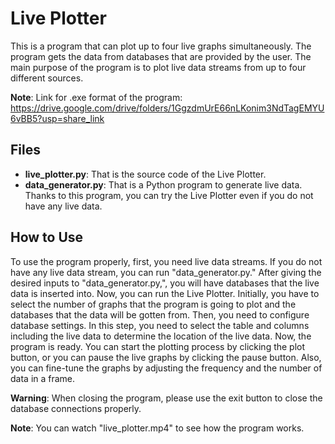 # Live Plotter
This is a program that can plot up to four live graphs simultaneously. The program gets the data from databases that are provided by the user. The main purpose of the program is to plot live data streams from up to four different sources.

**Note**: Link for .exe format of the program: https://drive.google.com/drive/folders/1GgzdmUrE66nLKonim3NdTagEMYU6vBB5?usp=share_link

## Files
* **live_plotter.py**: That is the source code of the Live Plotter.
* **data_generator.py**: That is a Python program to generate live data. Thanks to this program, you can try the Live Plotter even if you do not have any live data.

## How to Use
To use the program properly, first, you need live data streams. If you do not have any live data stream, you can run "data_generator.py." After giving the desired inputs to "data_generator.py,", you will have databases that the live data is inserted into. Now, you can run the Live Plotter. Initially, you have to select the number of graphs that the program is going to plot and the databases that the data will be gotten from. Then, you need to configure database settings. In this step, you need to select the table and columns including the live data to determine the location of the live data. Now, the program is ready. You can start the plotting process by clicking the plot button, or you can pause the live graphs by clicking the pause button. Also, you can fine-tune the graphs by adjusting the frequency and the number of data in a frame.

**Warning**: When closing the program, please use the exit button to close the database connections properly.

**Note**: You can watch "live_plotter.mp4" to see how the program works.
